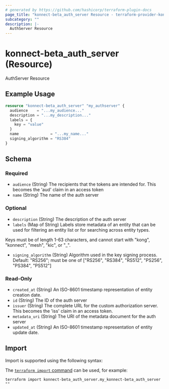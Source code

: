 ```yaml
---
# generated by https://github.com/hashicorp/terraform-plugin-docs
page_title: "konnect-beta_auth_server Resource - terraform-provider-konnect-beta"
subcategory: ""
description: |-
  AuthServer Resource
---
```


# konnect-beta_auth_server (Resource)

AuthServer Resource

## Example Usage

```terraform
resource "konnect-beta_auth_server" "my_authserver" {
  audience    = "...my_audience..."
  description = "...my_description..."
  labels = {
    key = "value"
  }
  name              = "...my_name..."
  signing_algorithm = "RS384"
}
```

<!-- schema generated by tfplugindocs -->
## Schema

### Required

- `audience` (String) The recipients that the tokens are intended for. This becomes the 'aud' claim in an access token
- `name` (String) The name of the auth server

### Optional

- `description` (String) The description of the auth server
- `labels` (Map of String) Labels store metadata of an entity that can be used for filtering an entity list or for searching across entity types. 

Keys must be of length 1-63 characters, and cannot start with "kong", "konnect", "mesh", "kic", or "_".
- `signing_algorithm` (String) Algorithm used in the key signing process. Default: "RS256"; must be one of ["RS256", "RS384", "RS512", "PS256", "PS384", "PS512"]

### Read-Only

- `created_at` (String) An ISO-8601 timestamp representation of entity creation date.
- `id` (String) The ID of the auth server
- `issuer` (String) The complete URL for the custom authorization server. This becomes the 'iss' claim in an access token.
- `metadata_uri` (String) The URI of the metadata document for the auth server
- `updated_at` (String) An ISO-8601 timestamp representation of entity update date.

## Import

Import is supported using the following syntax:

The [`terraform import` command](https://developer.hashicorp.com/terraform/cli/commands/import) can be used, for example:

```shell
terraform import konnect-beta_auth_server.my_konnect-beta_auth_server ""
```
